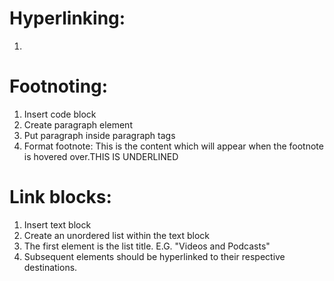 # Hyperlinking:
1) 

# Footnoting:
1) Insert code block
2) Create paragraph element
3) Put paragraph inside paragraph tags
4) Format footnote: <span class="footnote"><span class="content">This is the content which will appear when the footnote is hovered over.</span>THIS IS UNDERLINED</span>

# Link blocks:
1) Insert text block
2) Create an unordered list within the text block
3) The first element is the list title. E.G. "Videos and Podcasts"
4) Subsequent elements should be hyperlinked to their respective destinations.

